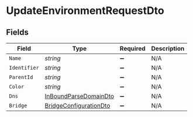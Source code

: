 # UpdateEnvironmentRequestDto


## Fields

| Field                                                                       | Type                                                                        | Required                                                                    | Description                                                                 |
| --------------------------------------------------------------------------- | --------------------------------------------------------------------------- | --------------------------------------------------------------------------- | --------------------------------------------------------------------------- |
| `Name`                                                                      | *string*                                                                    | :heavy_minus_sign:                                                          | N/A                                                                         |
| `Identifier`                                                                | *string*                                                                    | :heavy_minus_sign:                                                          | N/A                                                                         |
| `ParentId`                                                                  | *string*                                                                    | :heavy_minus_sign:                                                          | N/A                                                                         |
| `Color`                                                                     | *string*                                                                    | :heavy_minus_sign:                                                          | N/A                                                                         |
| `Dns`                                                                       | [InBoundParseDomainDto](../../Models/Components/InBoundParseDomainDto.md)   | :heavy_minus_sign:                                                          | N/A                                                                         |
| `Bridge`                                                                    | [BridgeConfigurationDto](../../Models/Components/BridgeConfigurationDto.md) | :heavy_minus_sign:                                                          | N/A                                                                         |